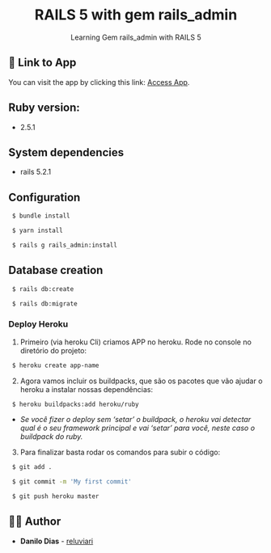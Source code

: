 <h1 align="center">
  <strong>RAILS 5 with gem rails_admin</strong>
</h1> 

<p align="center">
  Learning Gem rails_admin with RAILS 5
</p> 

## 📌 Link to App
You can visit the app by clicking this link: [Access App](https://reluviaris-rails-admin.herokuapp.com/admin).

## Ruby version: 

* 2.5.1

## System dependencies

* rails 5.2.1

## Configuration
```sh
 $ bundle install
```
```sh
 $ yarn install
```
```sh
 $ rails g rails_admin:install
```
## Database creation
```sh
 $ rails db:create
```
```sh
 $ rails db:migrate
```
### Deploy Heroku

1. Primeiro (via heroku Cli) criamos APP no heroku. Rode no console no diretório do projeto:
```sh
 $ heroku create app-name
```
2. Agora vamos incluir os buildpacks, que são os pacotes que vão ajudar o heroku a instalar nossas dependências:
```sh
 $ heroku buildpacks:add heroku/ruby
```
* *Se você fizer o deploy sem ‘setar’ o buildpack, o heroku vai detectar qual é o seu framework principal e vai ‘setar’ para você, neste caso o buildpack do ruby.*

3. Para finalizar basta rodar os comandos para subir o código:

```sh
 $ git add .
```
```sh
 $ git commit -m 'My first commit'
```
```sh
 $ git push heroku master
```

## 🙋‍♂️ Author

* **Danilo Dias** - [reluviari](https://github.com/reluviari)

